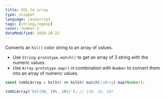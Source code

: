 ```yaml
---
title: HSL to array
type: snippet
language: javascript
tags: [string,regexp]
cover: number-2
dateModified: 2020-10-22
---
```


Converts an `hsl()` color string to an array of values.

- Use `String.prototype.match()` to get an array of 3 string with the numeric values.
- Use `Array.prototype.map()` in combination with `Number` to convert them into an array of numeric values.

```js
const toHSLArray = hslStr => hslStr.match(/\d+/g).map(Number);
```

```js
toHSLArray('hsl(50, 10%, 10%)'); // [50, 10, 10]
```
